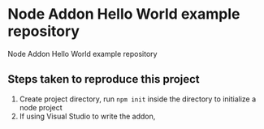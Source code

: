 # Node Addon Hello World example repository
Node Addon Hello World example repository
## Steps taken to reproduce this project
1. Create project directory, run `npm init` inside the directory to initialize a node project
2. If using Visual Studio to write the addon, 
